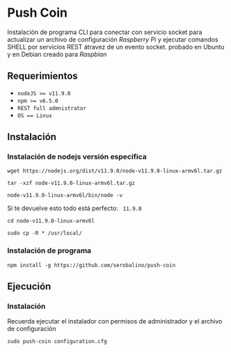 # Push Coin
Instalación de programa CLI para conectar con servicio socket para actualizar un archivo de configuración *Raspberry Pi* y ejecutar comandos SHELL por servicios REST átravez de un evento socket. probado en Ubuntu y en Debian creado para *Raspbian*

## Requerimientos
- `nodeJS >= v11.9.0`
- `npm >= v6.5.0`
- `REST full admnistrator`
- `OS == Linux`

## Instalación
### Instalación de nodejs versión especifica
````shell
wget https://nodejs.org/dist/v11.9.0/node-v11.9.0-linux-armv6l.tar.gz
````

````shell
tar -xzf node-v11.9.0-linux-armv6l.tar.gz
````

````shell
node-v11.9.0-linux-armv6l/bin/node -v
````

Si te devuelve esto todo está perfecto:
`` 11.9.0``

````shell
cd node-v11.9.0-linux-armv6l
````

````shell
sudo cp -R * /usr/local/
````
### Instalación de programa

````shell
npm install -g https://github.com/serobalino/push-coin
````

## Ejecución
### Instalación
Recuerda ejecutar el instalador con permisos de administrador y el archivo de configuración
````shell
sudo push-coin configuration.cfg 
````

